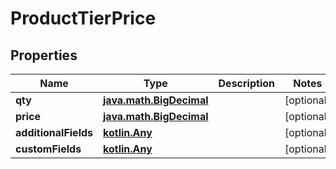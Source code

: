 
# ProductTierPrice

## Properties
| Name | Type | Description | Notes |
| ------------ | ------------- | ------------- | ------------- |
| **qty** | [**java.math.BigDecimal**](java.math.BigDecimal.md) |  |  [optional] |
| **price** | [**java.math.BigDecimal**](java.math.BigDecimal.md) |  |  [optional] |
| **additionalFields** | [**kotlin.Any**](.md) |  |  [optional] |
| **customFields** | [**kotlin.Any**](.md) |  |  [optional] |



